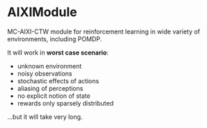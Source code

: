 # AIXIModule
MC-AIXI-CTW module for reinforcement learning in wide variety of environments, including  POMDP.

It will work in **worst case scenario**:
* unknown environment
* noisy observations
* stochastic effects of actions
* aliasing of perceptions
* no explicit notion of state
* rewards only sparsely distributed

...but it will take very long.
